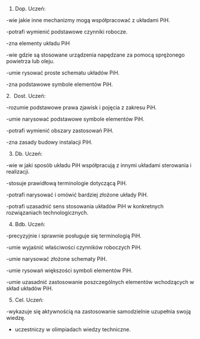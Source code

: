 1. Dop. Uczeń: 

-wie jakie inne mechanizmy mogą współpracować z układami PiH.

-potrafi wymienić podstawowe czynniki robocze. 

-zna elementy układu PiH

-wie gdzie są stosowane urządzenia napędzane za pomocą sprężonego powietrza lub oleju. 

-umie rysować proste schematu układów PiH. 

-zna podstawowe symbole elementów PiH. 

2.  Dost. Uczeń: 

-rozumie podstawowe prawa zjawisk i pojęcia z zakresu PiH. 

-umie narysować podstawowe symbole elementów PiH. 

-potrafi wymienić obszary zastosowań PiH. 

-zna zasady budowy instalacji PiH. 

3. Db. Uczeń: 

-wie w jaki sposób układu PiH współpracują z innymi układami sterowania i realizacji. 

-stosuje prawidłową terminologie dotyczącą PiH. 

-potrafi narysować i omówić bardziej złożone układy PiH. 

-potrafi uzasadnić sens stosowania układów PiH w konkretnych rozwiązaniach technologicznych. 

4. Bdb. Uczeń: 

-precyzyjnie i sprawnie posługuje się terminologią PiH. 

-umie wyjaśnić właściwości czynników roboczych PiH. 

-umie narysować złożone schematy PiH. 

-umie rysowań większości symboli elementów PiH. 

-umie uzasadnić zastosowanie poszczególnych elementów wchodzących w skład układów PiH. 

5. Cel. Uczeń: 

-wykazuje się aktywnością na zastosowanie samodzielnie uzupełnia swoją wiedzę. 

- uczestniczy w olimpiadach wiedzy techniczne.